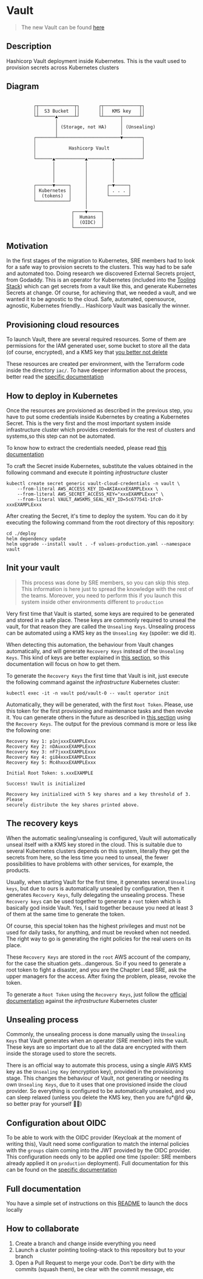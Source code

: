 # Vault

> The new Vault can be found [here](https://vault.infrastructure.s73cloud.com)

## Description

Hashicorp Vault deployment inside Kubernetes. This is the vault used to provision secrets across Kubernetes clusters

## Diagram

```text
        
          ┌┬─────────────┬┐       ┌┬─────────────┬┐
          ││  S3 Bucket  ││       ││   KMS key   ││
          └┴──────▲──────┴┘       └┴──────┬──────┴┘
                  │                       │
                  │ (Storage, not HA)     │ (Unsealing)
                  │                       │
          ┌───────┴───────────────────────▼───────┐
          │                                       │
          │            Hashicorp Vault            │
          │                                       │
          └──────▲───────────▲─────────▲──────────┘
                 │           │         │
                 │           │         │
                 │           │         │
                 │           │         │
          ┌──────▼─────┐     │       ┌─▼─────┐
          │ Kubernetes │     │       │ . . . │
          │  (tokens)  │     │       └───────┘
          └────────────┘     │
                             │
                        ┌────▼─────┐
                        │  Humans  │
                        │  (OIDC)  │
                        └──────────┘
```

## Motivation

In the first stages of the migration to Kubernetes, SRE members had to look for a safe way to provision secrets to the
clusters. This way had to be safe and automated too. Doing research we discovered External Secrets project, from Godaddy.
This is an operator for Kubernetes (included into the [Tooling Stack](https://gitlab.infrastructure.s73cloud.com/Infrastructure/tooling-stack)) 
which can get secrets from a vault like this, and generate Kubernetes Secrets at change. Of course, for achieving that, 
we needed a vault, and we wanted it to be agnostic to the cloud. Safe, automated, opensource, agnostic, Kubernetes friendly... 
Hashicorp Vault was basically the winner.

## Provisioning cloud resources

To launch Vault, there are several required resources. Some of them are permissions for the IAM generated user, some 
bucket to store all the data (of course, encrypted), and a KMS key that [you better not delete](README.md#unsealing-process)

These resources are created per environment, with the Terraform code inside the directory `iac/`. 
To have deeper information about the process, better read the [specific documentation](iac/README.md)


## How to deploy in Kubernetes

Once the resources are provisioned as described in the previous step, you have to put some credentials inside Kubernetes
by creating a Kubernetes Secret. This is the very first and the most important system inside infrastructure cluster which
provides credentials for the rest of clusters and systems,so this step can not be automated.

To know how to extract the credentials needed, please read [this documentation](iac/README.md#How-to-get-the-outputs)

To craft the Secret inside Kubernetes, substitute the values obtained in the following command and execute it pointing
_infrastructure_ cluster

```console
kubectl create secret generic vault-cloud-credentials -n vault \
    --from-literal AWS_ACCESS_KEY_ID=AKIAxxxEXAMPLExxx \
    --from-literal AWS_SECRET_ACCESS_KEY="xxxEXAMPLExxx" \
    --from-literal VAULT_AWSKMS_SEAL_KEY_ID=5c677541-1fc0-xxxEXAMPLExxx
```

After creating the Secret, it's time to deploy the system. You can do it by executing the following command from the root
directory of this repository:

```console
cd ./deploy
helm dependency update
helm upgrade --install vault . -f values-production.yaml --namespace vault
```

## Init your vault

> This process was done by SRE members, so you can skip this step. This information is here just to spread the knowledge
> with the rest of the teams. Moreover, you need to perform this if you launch this system inside other environments
> different to `production`

Very first time that Vault is started, some keys are required to be generated and stored in a safe place. These keys are
commonly required to unseal the vault, for that reason they are called the `Unsealing Keys`. Unsealing process can be 
automated using a KMS key as the `Unsealing Key` (spoiler: we did it).

When detecting this automation, the behaviour from Vault changes automatically, and will generate `Recovery Keys` instead
of the `Unsealing Keys`. This kind of keys are better explained in [this section](README.md#unsealing-process), so 
this documentation will focus on how to get them.

To generate the `Recovery Keys` the first time that Vault is init, just execute the following command against the 
_infrastructure_ Kubernetes cluster:

```console
kubectl exec -it -n vault pod/vault-0 -- vault operator init
```

Automatically, they will be generated, with the first `Root Token`. Please, use this token for the first provisioning and
maintenance tasks and then revoke it. You can generate others in the future as described in [this section](README.md#the-recovery-keys)
using the `Recovery Keys`. The output for the previous command is more or less like the following one:

```text
Recovery Key 1: p1njxxxEXAMPLExxx
Recovery Key 2: nDAuxxxEXAMPLExxx
Recovery Key 3: nF7jxxxEXAMPLExxx
Recovery Key 4: gi84xxxEXAMPLExxx
Recovery Key 5: Mc4hxxxEXAMPLExxx

Initial Root Token: s.xxxEXAMPLE

Success! Vault is initialized

Recovery key initialized with 5 key shares and a key threshold of 3. Please
securely distribute the key shares printed above.
```

## The recovery keys

When the automatic sealing/unsealing is configured, Vault will automatically unseal itself with a KMS key stored in the cloud.
This is suitable due to several Kubernetes clusters depends on this system, literally they get the secrets from here, so the 
less time you need to unseal, the fewer possibilities to have problems with other services, for example, the products.

Usually, when starting Vault for the first time, it generates several `Unsealing keys`, but due to ours is automatically
unsealed by configuration, then it generates `Recovery Keys`, fully delegating the unsealing process. 
These `Recovery keys` can be used together to generate a `root` token which is basically god inside Vault. Yes, I said 
together because you need at least 3 of them at the same time to generate the token. 

Of course, this special token has the highest privileges and must not be used for daily tasks, for anything, and must be 
revoked when not needed. The right way to go is generating the right policies for the real users on its place.

These `Recovery Keys` are stored in the `root` AWS account of the company, for the case the situation gets...dangerous.
So if you need to generate a root token to fight a disaster, and you are the Chapter Lead SRE, ask the upper managers for 
the access. After fixing the problem, please, revoke the token.

To generate a `Root Token` using the `Recovery Keys`, just follow the 
[official documentation](https://learn.hashicorp.com/tutorials/vault/generate-root) against the _infrastructure_ Kubernetes cluster

## Unsealing process

Commonly, the unsealing process is done manually using the `Unsealing Keys` that Vault generates when an operator (SRE member) 
inits the vault. These keys are so important due to all the data are encrypted with them inside the storage used to store
the secrets.

There is an official way to automate this process, using a single AWS KMS key as the `Unsealing Key` (encryption key), 
provided in the provisioning stage. This changes the behaviour of Vault, not generating or needing its own `Unsealing Keys`,
due to it uses that one provisioned inside the cloud provider. So everything is configured to be automatically unsealed,
and you can sleep relaxed (unless you delete the KMS key, then you are fu*@!d 😂, so better pray for yourself 🙏🏻)

## Configuration about OIDC

To be able to work with the OIDC provider (Keycloak at the moment of writing this), Vault need some configuration to
match the internal policies with the `groups` claim coming into the JWT provided by the OIDC provider. This configuration 
needs only to be applied one time (spoiler: SRE members already applied it on `production` deployment). Full documentation
for this can be found on the [specific documentation](config/auth-oidc/README.md)

## Full documentation

You have a simple set of instructions on this [README](docs/README.md) to launch the docs locally

## How to collaborate

1. Create a branch and change inside everything you need
2. Launch a cluster pointing tooling-stack to this repository but to your branch
3. Open a Pull Request to merge your code. Don't be dirty with the commits (squash them), be clear with the commit message, etc
